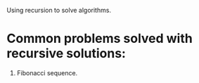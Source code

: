 Using recursion to solve algorithms.

# Common problems solved with recursive solutions:

1. Fibonacci sequence.
